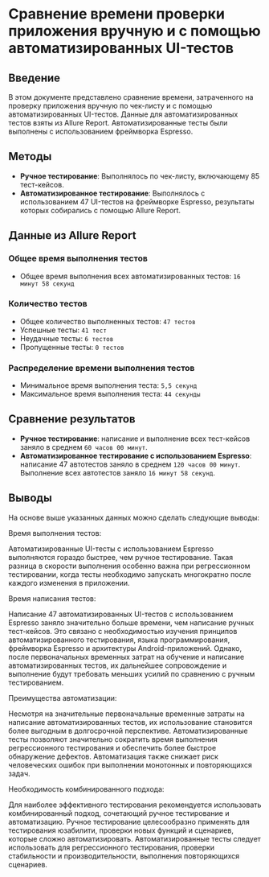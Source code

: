 # Сравнение времени проверки приложения вручную и с помощью автоматизированных UI-тестов

## Введение
В этом документе представлено сравнение времени, затраченного на проверку приложения вручную по чек-листу и с помощью автоматизированных UI-тестов. Данные для автоматизированных тестов взяты из Allure Report. Автоматизированные тесты были выполнены с использованием фреймворка Espresso.

## Методы
- **Ручное тестирование**: Выполнялось по чек-листу, включающему 85 тест-кейсов.
- **Автоматизированное тестирование**: Выполнялось с использованием 47 UI-тестов на фреймворке Espresso, результаты которых собирались с помощью Allure Report.

## Данные из Allure Report

### Общее время выполнения тестов
- Общее время выполнения всех автоматизированных тестов: `16 минут 58 секунд`

### Количество тестов
- Общее количество выполненных тестов: `47 тестов`
- Успешные тесты: `41 тест`
- Неудачные тесты: `6 тестов`
- Пропущенные тесты: `0 тестов`

### Распределение времени выполнения тестов
- Минимальное время выполнения теста: `5,5 секунд`
- Максимальное время выполнения теста: `44 секунды`

## Сравнение результатов
- **Ручное тестирование**: написание и выполнение всех тест-кейсов заняло в среднем `60 часов 00 минут`.
- **Автоматизированное тестирование с использованием Espresso**: написание 47 автотестов заняло в среднем `120 часов 00 минут`. Выполнение всех автотестов заняло `16 минут 58 секунд`.

## Выводы
На основе выше указанных данных можно сделать следующие выводы:

Время выполнения тестов:

Автоматизированные UI-тесты с использованием Espresso выполняются гораздо быстрее, чем ручное тестирование.
Такая разница в скорости выполнения особенно важна при регрессионном тестировании, когда тесты необходимо запускать многократно после каждого изменения в приложении.

Время написания тестов:

Написание 47 автоматизированных UI-тестов с использованием Espresso заняло значительно больше времени, чем написание ручных тест-кейсов.
Это связано с необходимостью изучения принципов автоматизированного тестирования, языка программирования, фреймворка Espresso и архитектуры Android-приложений.
Однако, после первоначальных временных затрат на обучение и написание автоматизированных тестов, их дальнейшее сопровождение и выполнение будут требовать меньших усилий по сравнению с ручным тестированием.

Преимущества автоматизации:

Несмотря на значительные первоначальные временные затраты на написание автоматизированных тестов, их использование становится более выгодным в долгосрочной перспективе.
Автоматизированные тесты позволяют значительно сократить время выполнения регрессионного тестирования и обеспечить более быстрое обнаружение дефектов.
Автоматизация также снижает риск человеческих ошибок при выполнении монотонных и повторяющихся задач.

Необходимость комбинированного подхода:

Для наиболее эффективного тестирования рекомендуется использовать комбинированный подход, сочетающий ручное тестирование и автоматизацию.
Ручное тестирование целесообразно применять для тестирования юзабилити, проверки новых функций и сценариев, которые сложно автоматизировать.
Автоматизированные тесты следует использовать для регрессионного тестирования, проверки стабильности и производительности, выполнения повторяющихся сценариев.
